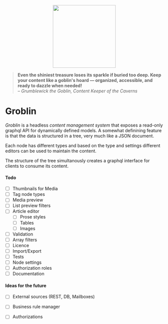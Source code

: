 <p align="center">
    <img src="https://mindmine-v2.s3.eu-north-1.amazonaws.com/images/gnome.png" width="200">
</p>

<blockquote>
<strong>Even the shiniest treasure loses its sparkle if buried too deep. Keep your content like a goblin's hoard — organized, accessible, and ready to dazzle when needed!</strong><br/><i>– Grumblewick the Goblin, Content Keeper of the Caverns</i>
</blockquote>

# Groblin 

*Groblin* is a headless *content management system* that exposes a read-only graphql API for dynamically defined models. A somewhat definining feature is that the data is structured in a tree, very much like a JSON document.

Each node has different types and based on the type and settings different editors can be used to maintain the content.

The structure of the tree simultanously creates a graphql interface for clients to consume its content.

#### Todo
- [ ] Thumbnails for Media
- [ ] Tag node types
- [ ] Media preview
- [ ] List preview filters
- [ ] Article editor 
    - [ ] Prose styles
    - [ ] Tables
    - [ ] Images 
- [ ] Validation
- [ ] Array filters
- [ ] Licence
- [ ] Import/Export
- [ ] Tests
- [ ] Node settings
- [ ] Authorization roles
- [ ] Documentation

#### Ideas for the future
- [ ] External sources (REST, DB, Mailboxes)
- [ ] Business rule manager
- [ ] Authorizations

